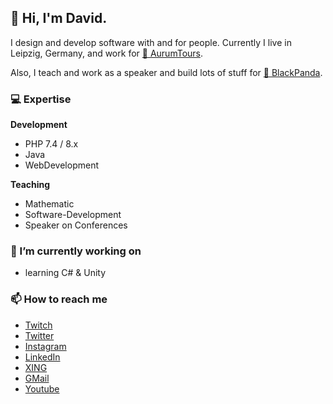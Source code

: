 ## 👋 Hi, I'm David.

I design and develop software with and for people. Currently I live in Leipzig, Germany, and work for [🌇 AurumTours](https://www.aurumtours.de/).

Also, I teach and work as a speaker and build lots of stuff for [🐼 BlackPanda](https://www.blackpanda.media).

### 💻 Expertise

**Development**

- PHP 7.4 / 8.x
- Java
- WebDevelopment

**Teaching**
- Mathematic
- Software-Development
- Speaker on Conferences

### 🔭 I’m currently working on
- learning C# & Unity 

### 📫 How to reach me
- [Twitch](https://www.twitch.tv/panvid)
- [Twitter](https://twitter.com/pan__vid)
- [Instagram](https://www.instagram.com/pan.vid/)
- [LinkedIn](https://www.linkedin.com/in/david-pauli-230887113/)
- [XING](https://www.xing.com/profile/David_Pauli6/cv)
- [GMail](bepeppered@gmail.com)
- [Youtube](https://www.youtube.com/user/bepeppered/featured)
